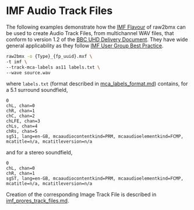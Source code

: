 # IMF Audio Track Files

The following examples demonstrate how the [IMF Flavour](./imf_track_files.md) of raw2bmx can be used to create Audio Track Files, from multichannel WAV files, that conform to version 1.2 of the [BBC UHD Delivery Document](https://www.dropbox.com/s/tkvwxksgy3izpca/TechnicalDeliveryStandardsBBCUHDiPlayerSupplement.pdf?dl=0). They have wide general applicability as they follow [IMF User Group Best Practice](https://www.imfug.com/TR/audio-track-files/).

```bash
raw2bmx -o {Type}_{fp_uuid}.mxf \
-t imf \
--track-mca-labels as11 labels.txt \
--wave source.wav
```

where `labels.txt` (format described in [mca_labels_format.md](./mca_labels_format.md)) contains, for a 5.1 surround soundfield,

``` text
0
chL, chan=0
chR, chan=1
chC, chan=2
chLFE, chan=3
chLs, chan=4
chRs, chan=5
sg51, lang=en-GB, mcaaudiocontentkind=PRM, mcaaudioelementkind=FCMP, mcatitle=n/a, mcatitleversion=n/a
```

and for a stereo soundfield,

```text
0
chL, chan=0
chR, chan=1
sgST, lang=en-GB, mcaaudiocontentkind=PRM, mcaaudioelementkind=FCMP, mcatitle=n/a, mcatitleversion=n/a
```

Creation of the corresponding Image Track File is described in [imf_prores_track_files.md](./imf_prores_track_files.md).

